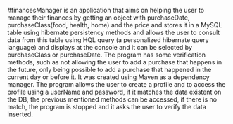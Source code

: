 #financesManager is an application that aims on helping the user to manage their finances by getting an object with purchaseDate, purchaseClass(food, health, home) and the price and stores it in a MySQL table using hibernate persistency methods and allows the user to consult data from this table using HQL query (a personalized hibernate query language) and displays at the console and it can be selected by purchaseClass or purchaseDate. The program has some verification methods, such as not allowing the user to add a purchase that happens in the future, only being possible to add a purchase that happened in the current day or before it. It was created using Maven as a dependency manager. The program allows the user to create a profile and to access the profile using a userName and password, if it matches the data existent on the DB, the previous mentioned methods can be accessed, if there is no match, the program is stopped and it asks the user to verify the data inserted.
